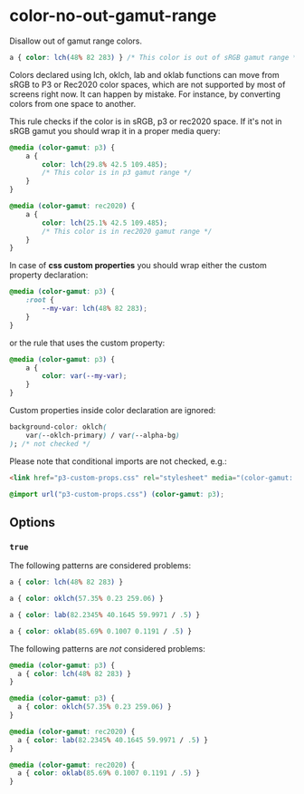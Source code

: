 # color-no-out-gamut-range

Disallow out of gamut range colors.

<!-- prettier-ignore -->
```css
a { color: lch(48% 82 283) } /* This color is out of sRGB gamut range */
```

Colors declared using lch, oklch, lab and oklab functions can move from sRGB to P3 or Rec2020 color spaces, which are not supported by most of screens right now. It can happen by mistake. For instance, by converting colors from one space to another.

This rule checks if the color is in sRGB, p3 or rec2020 space. If it's not in sRGB gamut you should wrap it in a proper media query:

```css
@media (color-gamut: p3) {
	a {
		color: lch(29.8% 42.5 109.485);
		/* This color is in p3 gamut range */
	}
}
```

```css
@media (color-gamut: rec2020) {
	a {
		color: lch(25.1% 42.5 109.485);
		/* This color is in rec2020 gamut range */
	}
}
```

In case of **css custom properties** you should wrap either the custom property declaration:

```css
@media (color-gamut: p3) {
	:root {
		--my-var: lch(48% 82 283);
	}
}
```

or the rule that uses the custom property:

```css
@media (color-gamut: p3) {
	a {
		color: var(--my-var);
	}
}
```

Custom properties inside color declaration are ignored:

```css
background-color: oklch(
	var(--oklch-primary) / var(--alpha-bg)
); /* not checked */
```

Please note that conditional imports are not checked, e.g.:

```html
<link href="p3-custom-props.css" rel="stylesheet" media="(color-gamut: p3)" />
```

```css
@import url("p3-custom-props.css") (color-gamut: p3);
```

## Options

### `true`

The following patterns are considered problems:

<!-- prettier-ignore -->
```css
a { color: lch(48% 82 283) }
```

<!-- prettier-ignore -->
```css
a { color: oklch(57.35% 0.23 259.06) }
```

<!-- prettier-ignore -->
```css
a { color: lab(82.2345% 40.1645 59.9971 / .5) }
```

<!-- prettier-ignore -->
```css
a { color: oklab(85.69% 0.1007 0.1191 / .5) }
```

The following patterns are _not_ considered problems:

<!-- prettier-ignore -->
```css
@media (color-gamut: p3) {
  a { color: lch(48% 82 283) }
}
```

<!-- prettier-ignore -->
```css
@media (color-gamut: p3) {
  a { color: oklch(57.35% 0.23 259.06) }
}
```

<!-- prettier-ignore -->
```css
@media (color-gamut: rec2020) {
  a { color: lab(82.2345% 40.1645 59.9971 / .5) }
}
```

<!-- prettier-ignore -->
```css
@media (color-gamut: rec2020) {
  a { color: oklab(85.69% 0.1007 0.1191 / .5) }
}
```
